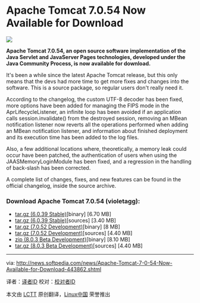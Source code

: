 Apache Tomcat 7.0.54 Now Available for Download
================================================================================
![](http://i1-news.softpedia-static.com/images/news2/Apache-Tomcat-7-0-54-Now-Available-for-Download-443862-2.jpg)

**Apache Tomcat 7.0.54, an open source software implementation of the Java Servlet and JavaServer Pages technologies, developed under the Java Community Process, is now available for download.**

It's been a while since the latest Apache Tomcat release, but this only means that the devs had more time to get more fixes and changes into the software. This is a source package, so regular users don't really need it.

According to the changelog, the custom UTF-8 decoder has been fixed, more options have been added for managing the FIPS mode in the AprLifecycleListener, an infinite loop has been avoided if an application calls session.invalidate() from the destroyed session, removing an MBean notification listener now reverts all the operations performed when adding an MBean notification listener, and information about finished deployment and its execution time has been added to the log files.

Also, a few additional locations where, theoretically, a memory leak could occur have been patched, the authentication of users when using the JAASMemoryLoginModule has been fixed, and a regression in the handling of back-slash has been corrected.

A complete list of changes, fixes, and new features can be found in the official changelog, inside the source archive. 

### Download Apache Tomcat 7.0.54 (violetagg): ###

- [tar.gz (6.0.39 Stable)][1][binary] [6.70 MB]
- [tar.gz (6.0.39 Stable)][2][sources] [3.40 MB]
- [tar.gz (7.0.52 Development)][3][binary] [8 MB]
- [tar.gz (7.0.52 Development)][4][sources] [4.40 MB]
- [zip (8.0.3 Beta Development)][5][binary] [8.10 MB]
- [tar.gz (8.0.3 Beta Development)][6][sources] [4.40 MB]

--------------------------------------------------------------------------------

via: http://news.softpedia.com/news/Apache-Tomcat-7-0-54-Now-Available-for-Download-443862.shtml

译者：[译者ID](https://github.com/译者ID) 校对：[校对者ID](https://github.com/校对者ID)

本文由 [LCTT](https://github.com/LCTT/TranslateProject) 原创翻译，[Linux中国](http://linux.cn/) 荣誉推出

[1]:http://mirrors.hostingromania.ro/apache.org/tomcat/tomcat-6/v6.0.39/bin/apache-tomcat-6.0.39.tar.gz
[2]:http://mirrors.hostingromania.ro/apache.org/tomcat/tomcat-6/v6.0.39/src/apache-tomcat-6.0.39-src.tar.gz
[3]:http://www.apache.org/dist/tomcat/tomcat-7/v7.0.52/bin/apache-tomcat-7.0.52.tar.gz
[4]:http://www.apache.org/dist/tomcat/tomcat-7/v7.0.52/src/apache-tomcat-7.0.52-src.tar.gz
[5]:http://mirrors.hostingromania.ro/apache.org/tomcat/tomcat-8/v8.0.3/bin/apache-tomcat-8.0.3.tar.gz
[6]:http://mirrors.hostingromania.ro/apache.org/tomcat/tomcat-8/v8.0.3/src/apache-tomcat-8.0.3-src.tar.gz